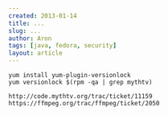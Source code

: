 ```yaml
---
created: 2013-01-14
title: ...
slug: ...
author: Aron
tags: [java, fedora, security]
layout: article
---
```


    yum install yum-plugin-versionlock
    yum versionlock $(rpm -qa | grep mythtv)

    http://code.mythtv.org/trac/ticket/11159
    https://ffmpeg.org/trac/ffmpeg/ticket/2050
